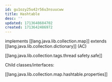 ```yaml
---
id: gu1ozy25u42r56u3nsuucww
title: Hashtable
desc: ''
updated: 1713648684702
created: 1713642486972
---
```


implements [[lang.java.lib.collection.map]] extends [[lang.java.lib.collection.dictionary]] (AC)

[[lang.java.lib.collection.tags.thread safety.safe]]

Child classes/interfaces:

[[lang.java.lib.collection.map.hashtable.properties]]
